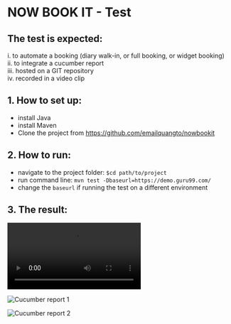 # NOW BOOK IT - Test

## The test is expected:
i. to automate a booking (diary walk-in, or full booking, or widget booking)<br>
ii. to integrate a cucumber report<br>
iii. hosted on a GIT repository<br>
iv. recorded in a video clip<br>

## 1. How to set up:
- install Java
- install Maven
- Clone the project from https://github.com/emailquangto/nowbookit

## 2. How to run:
- navigate to the project folder: `$cd path/to/project`
- run command line: `mvn test -Dbaseurl=https://demo.guru99.com/`
- change the `baseurl` if running the test on a different environment

## 3. The result:

![Click here to download video clip of demo test run](https://github.com/emailquangto/nowbookit/blob/main/nowbookit-demo-clip.mov)

![Cucumber report 1](https://github.com/emailquangto/nowbookit/blob/main/cucumber-report-1.png)

![Cucumber report 2](https://github.com/emailquangto/nowbookit/blob/main/cucumber-report-2.png)
